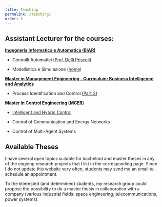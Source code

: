 ```yaml
---
title: Teaching
permalink: /teaching/
order: 3
---
```


## Assistant Lecturer for the courses:

**[Ingegneria Informatica e Automatica (BIAR)](https://corsidilaurea.uniroma1.it/it/corso/2018/29931/home)**

* Controlli Automatici ([Prof. Delli Priscoli](http://www.dis.uniroma1.it/~dellipri/ca/))

* Modellistica e Simulazione ([home](https://sites.google.com/a/dis.uniroma1.it/alessandro-di-giorgio/teaching/modellistica-e-simulazione))

**[Master in Management Engineering - Curriculum: Business Intelligence and Analytics](https://www.ingegneriagestionale.uniroma1.it/laureamagistrale)**

* Process Identification and Control [(Part 3)](https://agiuseppi.github.io/teaching/PIC3)

**[Master In Control Engineering (MCER)](http://www.diag.uniroma1.it/automatica/?p=home&l=en)**

* [Intelligent and Hybrid Control](https://agiuseppi.github.io/teaching/IHC)

* Control of Communication and Energy Networks 

* Control of Multi-Agent Systems

## Available Theses

I have several open topics suitable for bachelord and master theses in any of the ongoing research projects that I list in the corresponding page. Since I do not update this website very often, students may send me an email to schedule an appointment.

To the interested (and determined) students, my research group could propose the possibility to do a master thesis in collaboration with a company (various industrial fields: space engineering, telecommunications, power systems).



